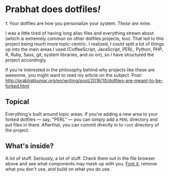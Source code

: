 # Prabhat does dotfiles<i>!</i>
<kbd>t</kbd>&nbsp;Your dotfiles are how you personalize your system. <i>These are mine.</i>

I was a little tired of having long alias files and everything strewn about (which is extremely common on other dotfiles projects, too). That led to this project being much more topic-centric. I realized, I could split a lot of things up into the main areas I used (CoffeeScript, JavaScript, PERL, Python, PHP, R, Ruby, Sass, git, system libraries, and so on), so I have structured the project accordingly.

If you're interested in the philosophy behind why projects like these are awesome, you might want to read my article on the subject. Post: http://prabhatkumar.org/en/writing/post/2016/10/dotfiles-are-meant-to-be-forked.html

## Topical
Everything's built around topic areas. If you're adding a new area to your forked dotfiles — say, "PERL" — you can simply add a `PERL` directory and put files in there. Afterthat, you can commit directly in to `root` directory of the project.

## What's inside?
A lot of stuff. Seriously, a lot of stuff. Check them out in the file browser above and see what components may mesh up with you. [Fork it](https://github.com/iamprabhat/dotfiles/fork), remove what you don't use, and build on what you do use.
